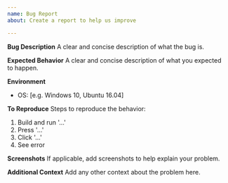 ```yaml
---
name: Bug Report
about: Create a report to help us improve

---
```


**Bug Description**
A clear and concise description of what the bug is.

**Expected Behavior**
A clear and concise description of what you expected to happen.

**Environment**
 - OS: [e.g. Windows 10, Ubuntu 16.04]

**To Reproduce**
Steps to reproduce the behavior:
1. Build and run '...'
2. Press '...'
3. Click '...'
4. See error

**Screenshots**
If applicable, add screenshots to help explain your problem.

**Additional Context**
Add any other context about the problem here.
